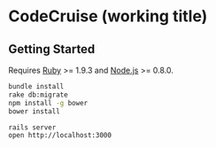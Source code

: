 # CodeCruise (working title)

## Getting Started

Requires [Ruby](http://www.ruby-lang.org/en/) >= 1.9.3 and [Node.js](http://nodejs.org/) >= 0.8.0.

```bash
bundle install
rake db:migrate
npm install -g bower
bower install

rails server
open http://localhost:3000
```
